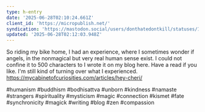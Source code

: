 ```yaml
---
type: h-entry
date: '2025-06-28T02:10:24.661Z'
client_id: 'https://micropublish.net/'
syndication: 'https://mastodon.social/users/donthatedontkill/statuses/114758563518120302'
updated: '2025-06-28T02:12:03.948Z'
---
```

So riding my bike home, I had an experience, where I sometimes wonder if angels, in the nonmagical but very real human sense exist. I could not confine it to 500 characters to I wrote it on my blog here. Have a read if you like. I'm still kind of turning over what I experienced.
https://mycabinetofcuriosities.com/articles/hey-cheri/

#humanism #buddhism #bodhisattva #unborn #kindness #namaste #strangers #spirituality #mysticism #magic #connection #kismet #fate #synchronicity #magick #writing #blog #zen #compassion
